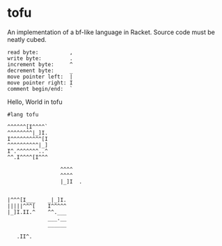 tofu
====

An implementation of a bf-like language in Racket.
Source code must be neatly cubed.

```
read byte:          ,
write byte:         .
increment byte:     ^
decrement byte:     _
move pointer left:  |
move pointer right: I
comment begin/end:  `
```



Hello, World in tofu
```
#lang tofu

^^^^^^[I^^^^`
^^^^^^^^|_]I.
I^^^^^^^^^^[I
^^^^^^^^^^|_]
I^.^^^^^^^..^
^^.I^^^^[I^^^

                 ^^^^
                 ^^^^
                 |_]I  .


|^^^[I___    _|_]I.
|||||^^^[    I^^^^^
|_]I.II.^    ^^.___
             ___.__
             ______ 

   .II^.
```
